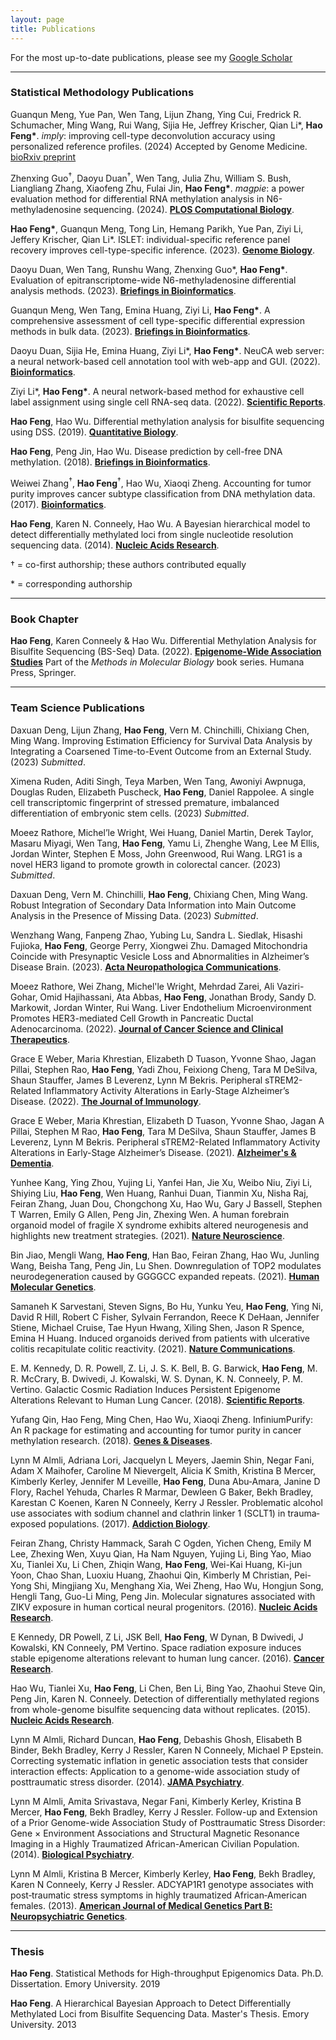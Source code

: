 ```yaml
---
layout: page
title: Publications
---
```

For the most up-to-date publications, please see my [Google Scholar](https://scholar.google.com/citations?user=YGFvJjwAAAAJ&hl=en)<br/>

---
### Statistical Methodology Publications

Guanqun Meng, Yue Pan, Wen Tang, Lijun Zhang, Ying Cui, Fredrick R. Schumacher, Ming Wang, Rui Wang, Sijia He, Jeffrey Krischer, Qian Li&#42;, **Hao Feng&#42;**. *imply*: improving cell-type deconvolution accuracy using personalized reference profiles. (2024) Accepted by Genome Medicine. [bioRxiv preprint](https://doi.org/10.1101/2023.09.27.559579)

Zhenxing Guo<sup>&dagger;</sup>, Daoyu Duan<sup>&dagger;</sup>, Wen Tang, Julia Zhu, William S. Bush, Liangliang Zhang, Xiaofeng Zhu, Fulai Jin, **Hao Feng&#42;**. *magpie*: a power evaluation method for differential RNA methylation analysis in N6-methyladenosine sequencing. (2024). [**PLOS Computational Biology**](https://journals.plos.org/ploscompbiol/article?id=10.1371/journal.pcbi.1011875).

**Hao Feng&#42;**, Guanqun Meng, Tong Lin, Hemang Parikh, Yue Pan, Ziyi Li, Jeffery Krischer, Qian Li&#42;. ISLET: individual-specific reference panel recovery improves cell-type-specific inference. (2023). [**Genome Biology**](https://doi.org/10.1186/s13059-023-03014-8).

Daoyu Duan, Wen Tang, Runshu Wang, Zhenxing Guo&#42;, **Hao Feng&#42;**. Evaluation of epitranscriptome-wide N6-methyladenosine differential analysis methods. (2023). [**Briefings in Bioinformatics**](https://doi.org/10.1093/bib/bbad139). 

Guanqun Meng, Wen Tang, Emina Huang, Ziyi Li, **Hao Feng&#42;**. A comprehensive assessment of cell type-specific differential expression methods in bulk data. (2023). [**Briefings in Bioinformatics**](https://doi.org/10.1093/bib/bbac516).  

Daoyu Duan, Sijia He, Emina Huang, Ziyi Li&#42;, **Hao Feng&#42;**. NeuCA web server: a neural network-based cell annotation tool with web-app and GUI. (2022). [**Bioinformatics**](https://doi.org/10.1093/bioinformatics/btac108). 

Ziyi Li&#42;, **Hao Feng&#42;**. A neural network-based method for exhaustive cell label assignment using single cell RNA-seq data. (2022). [**Scientific Reports**](https://doi.org/10.1038/s41598-021-04473-4). 

**Hao Feng**, Hao Wu. Differential methylation analysis for bisulfite sequencing using DSS. (2019). [**Quantitative Biology**](https://doi.org/10.1007/s40484-019-0183-8). 

**Hao Feng**, Peng Jin, Hao Wu. Disease prediction by cell-free DNA methylation. (2018). [**Briefings in Bioinformatics**](https://doi.org/10.1093/bib/bby029). 

Weiwei Zhang<sup>&dagger;</sup>, **Hao Feng**<sup>&dagger;</sup>, Hao Wu, Xiaoqi Zheng. Accounting for tumor purity improves cancer subtype classification from DNA methylation data. (2017). [**Bioinformatics**](https://doi.org/10.1093/bioinformatics/btx303). 

**Hao Feng**, Karen N. Conneely, Hao Wu. A Bayesian hierarchical model to detect differentially methylated loci from single nucleotide resolution sequencing data. (2014). [**Nucleic Acids Research**](https://doi.org/10.1093/nar/gku154). 


&dagger; = co-first authorship; these authors contributed equally   
 
&#42; = corresponding authorship    

---
### Book Chapter 
**Hao Feng**, Karen Conneely & Hao Wu. Differential Methylation Analysis for Bisulfite Sequencing (BS-Seq) Data. (2022). [**Epigenome-Wide Association Studies**](https://doi.org/10.1007/978-1-0716-1994-0_16) Part of the *Methods in Molecular Biology* book series. Humana Press, Springer. 

---
### Team Science Publications
Daxuan Deng, Lijun Zhang, **Hao Feng**, Vern M. Chinchilli, Chixiang Chen, Ming Wang. Improving Estimation Efficiency for Survival Data Analysis by Integrating a Coarsened Time-to-Event Outcome from an External Study. (2023) *Submitted*.   

Ximena Ruden, Aditi Singh, Teya Marben, Wen Tang, Awoniyi Awpnuga, Douglas Ruden, Elizabeth Puscheck, **Hao Feng**, Daniel Rappolee. A single cell transcriptomic fingerprint of stressed premature, imbalanced differentiation of embryonic stem cells. (2023) *Submitted*.

Moeez Rathore, Michel’le Wright, Wei Huang, Daniel Martin, Derek Taylor, Masaru Miyagi, Wen Tang, **Hao Feng**, Yamu Li, Zhenghe Wang, Lee M Ellis, Jordan Winter, Stephen E Moss, John Greenwood, Rui Wang. LRG1 is a novel HER3 ligand to promote growth in colorectal cancer. (2023) *Submitted*.

Daxuan Deng, Vern M. Chinchilli, **Hao Feng**, Chixiang Chen, Ming Wang. Robust Integration of Secondary Data Information into Main Outcome Analysis in the Presence of Missing Data. (2023) *Submitted*.

Wenzhang Wang, Fanpeng Zhao, Yubing Lu, Sandra L. Siedlak, Hisashi Fujioka, **Hao Feng**, George Perry, Xiongwei Zhu. Damaged Mitochondria Coincide with Presynaptic Vesicle Loss and Abnormalities in Alzheimer’s Disease Brain. (2023). [**Acta Neuropathologica Communications**](https://doi.org/10.1186/s40478-023-01552-7).

Moeez Rathore, Wei Zhang, Michel'le Wright, Mehrdad Zarei, Ali Vaziri-Gohar, Omid Hajihassani, Ata Abbas, **Hao Feng**, Jonathan Brody, Sandy D. Markowit, Jordan Winter, Rui Wang. Liver Endothelium Microenvironment Promotes HER3-mediated Cell Growth in Pancreatic Ductal Adenocarcinoma. (2022).  [**Journal of Cancer Science and Clinical Therapeutics**](https://doi.org/10.26502%2Fjcsct.5079182). 

Grace E Weber, Maria Khrestian, Elizabeth D Tuason, Yvonne Shao, Jagan Pillai, Stephen Rao, **Hao Feng**, Yadi Zhou, Feixiong Cheng, Tara M DeSilva, Shaun Stauffer, James B Leverenz, Lynn M Bekris. Peripheral sTREM2-Related Inflammatory Activity Alterations in Early-Stage Alzheimer’s Disease. (2022). [**The Journal of Immunology**](https://doi.org/10.4049/jimmunol.2100771). 

Grace E Weber, Maria Khrestian, Elizabeth D Tuason, Yvonne Shao, Jagan A Pillai, Stephen M Rao, **Hao Feng**, Tara M DeSilva, Shaun Stauffer, James B Leverenz, Lynn M Bekris. Peripheral sTREM2-Related Inflammatory Activity Alterations in Early-Stage Alzheimer’s Disease. (2021). [**Alzheimer's & Dementia**](https://doi.org/10.1002/alz.053211). 

Yunhee Kang, Ying Zhou, Yujing Li, Yanfei Han, Jie Xu, Weibo Niu, Ziyi Li, Shiying Liu, **Hao Feng**, Wen Huang, Ranhui Duan, Tianmin Xu, Nisha Raj, Feiran Zhang, Juan Dou, Chongchong Xu, Hao Wu, Gary J Bassell, Stephen T Warren, Emily G Allen, Peng Jin, Zhexing Wen. A human forebrain organoid model of fragile X syndrome exhibits altered neurogenesis and highlights new treatment strategies. (2021). [**Nature Neuroscience**](https://doi.org/10.1038/s41593-021-00913-6). 

Bin Jiao, Mengli Wang, **Hao Feng**, Han Bao, Feiran Zhang, Hao Wu, Junling Wang, Beisha Tang, Peng Jin, Lu Shen. Downregulation of TOP2 modulates neurodegeneration caused by GGGGCC expanded repeats. (2021). [**Human Molecular Genetics**](https://doi.org/10.1093/hmg/ddab079). 

Samaneh K Sarvestani, Steven Signs, Bo Hu, Yunku Yeu, **Hao Feng**, Ying Ni, David R Hill, Robert C Fisher, Sylvain Ferrandon, Reece K DeHaan, Jennifer Stiene, Michael Cruise, Tae Hyun Hwang, Xiling Shen, Jason R Spence, Emina H Huang. Induced organoids derived from patients with ulcerative colitis recapitulate colitic reactivity. (2021). [**Nature Communications**](https://doi.org/10.1038/s41467-020-20351-5). 

E. M. Kennedy, D. R. Powell, Z. Li, J. S. K. Bell, B. G. Barwick, **Hao Feng**, M. R. McCrary, B. Dwivedi, J. Kowalski, W. S. Dynan, K. N. Conneely, P. M. Vertino.  Galactic Cosmic Radiation Induces Persistent Epigenome Alterations Relevant to Human Lung Cancer. (2018). [**Scientific Reports**](https://doi.org/10.1038/s41598-018-24755-8). 

Yufang Qin, Hao Feng, Ming Chen, Hao Wu, Xiaoqi Zheng. InfiniumPurify: An R package for estimating and accounting for tumor purity in cancer methylation research. (2018). [**Genes &amp; Diseases**](https://doi.org/10.1016/j.gendis.2018.02.003). 

Lynn M Almli, Adriana Lori, Jacquelyn L Meyers, Jaemin Shin, Negar Fani, Adam X Maihofer, Caroline M Nievergelt, Alicia K Smith, Kristina B Mercer, Kimberly Kerley, Jennifer M Leveille, **Hao Feng**, Duna Abu‐Amara, Janine D Flory, Rachel Yehuda, Charles R Marmar, Dewleen G Baker, Bekh Bradley, Karestan C Koenen, Karen N Conneely, Kerry J Ressler. Problematic alcohol use associates with sodium channel and clathrin linker 1 (SCLT1) in trauma‐exposed populations. (2017). [**Addiction Biology**](https://doi.org/10.1111/adb.12569). 

Feiran Zhang, Christy Hammack, Sarah C Ogden, Yichen Cheng, Emily M Lee, Zhexing Wen, Xuyu Qian, Ha Nam Nguyen, Yujing Li, Bing Yao, Miao Xu, Tianlei Xu, Li Chen, Zhiqin Wang, **Hao Feng**, Wei-Kai Huang, Ki-jun Yoon, Chao Shan, Luoxiu Huang, Zhaohui Qin, Kimberly M Christian, Pei-Yong Shi, Mingjiang Xu, Menghang Xia, Wei Zheng, Hao Wu, Hongjun Song, Hengli Tang, Guo-Li Ming, Peng Jin. Molecular signatures associated with ZIKV exposure in human cortical neural progenitors. (2016). [**Nucleic Acids Research**](https://doi.org/10.1093/nar/gkw765). 

E Kennedy, DR Powell, Z Li, JSK Bell, **Hao Feng**, W Dynan, B Dwivedi, J Kowalski, KN Conneely, PM Vertino. Space radiation exposure induces stable epigenome alterations relevant to human lung cancer. (2016). [**Cancer Research**](https://doi.org/10.1158/1538-7445.CHROMEPI15-B08).

Hao Wu, Tianlei Xu, **Hao Feng**, Li Chen, Ben Li, Bing Yao, Zhaohui Steve Qin, Peng Jin, Karen N. Conneely. Detection of differentially methylated regions from whole-genome bisulfite sequencing data without replicates. (2015). [**Nucleic Acids Research**](https://doi.org/10.1093/nar/gkv715). 

Lynn M Almli, Richard Duncan, **Hao Feng**, Debashis Ghosh, Elisabeth B Binder, Bekh Bradley, Kerry J Ressler, Karen N Conneely, Michael P Epstein. Correcting systematic inflation in genetic association tests that consider interaction effects: Application to a genome-wide association study of posttraumatic stress disorder. (2014). [**JAMA Psychiatry**](https://doi.org/10.1001/jamapsychiatry.2014.1339). 

Lynn M Almli, Amita Srivastava, Negar Fani, Kimberly Kerley, Kristina B Mercer, **Hao Feng**, Bekh Bradley, Kerry J Ressler. Follow-up and Extension of a Prior Genome-wide Association Study of Posttraumatic Stress Disorder: Gene × Environment Associations and Structural Magnetic Resonance Imaging in a Highly Traumatized African-American Civilian Population. (2014). [**Biological Psychiatry**](https://doi.org/10.1016/j.biopsych.2014.01.017). 

Lynn M Almli, Kristina B Mercer, Kimberly Kerley, **Hao Feng**, Bekh Bradley, Karen N Conneely, Kerry J Ressler. ADCYAP1R1 genotype associates with post‐traumatic stress symptoms in highly traumatized African‐American females. (2013). [**American Journal of Medical Genetics Part B: Neuropsychiatric Genetics**](https://doi.org/10.1002/ajmg.b.32145). 


---
### Thesis 
**Hao Feng**. Statistical Methods for High-throughput Epigenomics Data. Ph.D. Dissertation. Emory University. 2019

**Hao Feng**. A Hierarchical Bayesian Approach to Detect Differentially Methylated Loci from Bisulfite Sequencing Data. Master's Thesis. Emory University. 2013
